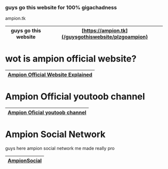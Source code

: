 ### guys go this website for 100% gigachadness
 ampion.tk

|guys go this website | [https://ampion.tk](/guysgothiswebsite/plzgoampion) |
|---------------------|-------------------------------------------------------|

# wot is ampion official website?
|[Ampion Official Website Explained](/guysgothiswebsite/Ae1)|
|-------------------------------------------------------------|

# Ampion Official youtoob channel
|[Ampion Oficial youtoob channel](/guysgothiswebsite/ampiondeyoutoob)|
|------------------------------------------------------|

# Ampion Social Network
guys here ampion social network me made really pro

|[AmpionSocial](/guysgothiswebsite/ampionsocialnwtp)|
|---------------------------------------------------|
